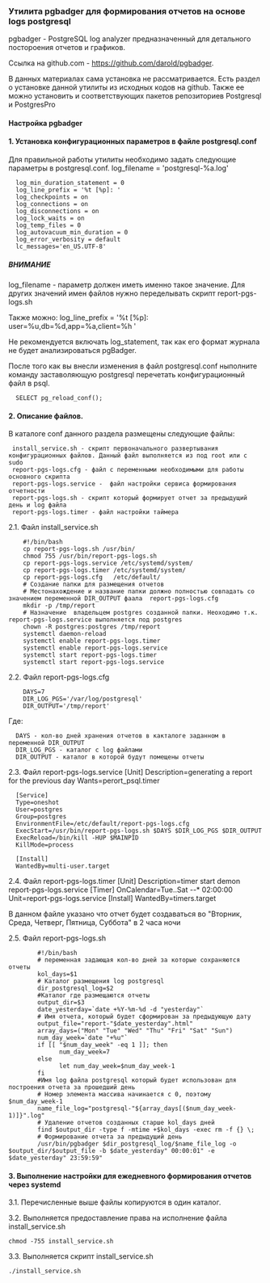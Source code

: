 ### Утилита pgbadger для формирования отчетов на основе logs postgresql

pgbadger - PostgreSQL log analyzer предназначенный для детального постороения отчетов и графиков.

Ссылка на github.com - https://github.com/darold/pgbadger.

В данных материалах сама установка не рассматривается. Есть раздел о установке данной утилиты из исходных кодов на github. Также ее можно установить и соответствующих пакетов репозиториев Postgresql и PostgresPro

#### Настройка pgbadger

#### 1. Установка конфигурационных параметров в файле postgresql.conf

Для правильной работы утилиты необходимо задать следующие параметры в postgresql.conf.
log_filename = 'postgresql-%a.log'


      log_min_duration_statement = 0
      log_line_prefix = '%t [%p]: ' 
      log_checkpoints = on
      log_connections = on
      log_disconnections = on
      log_lock_waits = on
      log_temp_files = 0
      log_autovacuum_min_duration = 0
      log_error_verbosity = default
      lc_messages='en_US.UTF-8'
      
##### ВНИМАНИЕ
log_filename - параметр должен иметь именно такое значение. Для других значений имен файлов нужно переделывать скрипт report-pgs-logs.sh

Также можно:
      log_line_prefix = '%t [%p]: user=%u,db=%d,app=%a,client=%h '
      
 Не рекомендуется включать log_statement, так как его формат журнала не будет анализироваться pgBadger.
 
 После того как вы внесли изменения в файл postgresql.conf ныполните команду заставоляющую postgresql перечетать конфигурационный файл в psql.
    
      SELECT pg_reload_conf();
      
 #### 2. Описание файлов.
 
 В каталоге conf данного раздела размещены следующие файлы:
 
     install_service.sh - скрипт первоначального развертывания конфигурационных файлов. Данный файл выполняется из под root или с sudo
     report-pgs-logs.cfg - файл с переменными необходимыми для работы основного скрипта
     report-pgs-logs.service -  файл настройки сервиса формирования отчетности
     report-pgs-logs.sh - скрипт который формирует отчет за предыдущий день и log файла
     report-pgs-logs.timer - файл настройки таймера

2.1. Файл install_service.sh

        #!/bin/bash
        cp report-pgs-logs.sh /usr/bin/
        chmod 755 /usr/bin/report-pgs-logs.sh
        cp report-pgs-logs.service /etc/systemd/system/
        cp report-pgs-logs.timer /etc/systemd/system/
        cp report-pgs-logs.cfg   /etc/default/
        # Создание папки для размещения отчетов
        # Местонахождение и название папки должно полностью совпадать со значением переменной DIR_OUTPUT фаала  report-pgs-logs.cfg
        mkdir -p /tmp/report
        # Назначение  владельцем postgres созданной папки. Неоходимо т.к.  report-pgs-logs.service выполняется под postgres
        chown -R postgres:postgres /tmp/report
        systemctl daemon-reload
        systemctl enable report-pgs-logs.timer
        systemctl enable report-pgs-logs.service
        systemctl start report-pgs-logs.timer
        systemctl start report-pgs-logs.service

2.2. Файл report-pgs-logs.cfg
        
        DAYS=7
        DIR_LOG_PGS='/var/log/postgresql'
        DIR_OUTPUT='/tmp/report'

Где:

      DAYS - кол-во дней хранения отчетов в какталоге заданном в переменной DIR_OUTPUT
      DIR_LOG_PGS - каталог с log файлами
      DIR_OUTPUT - каталог в которой будут помещены отчеты

2.3. Файл report-pgs-logs.service 
      [Unit]
      Description=generating a report for the previous day
      Wants=perort_psql.timer

      [Service]
      Type=oneshot
      User=postgres
      Group=postgres
      EnvironmentFile=/etc/default/report-pgs-logs.cfg
      ExecStart=/usr/bin/report-pgs-logs.sh $DAYS $DIR_LOG_PGS $DIR_OUTPUT
      ExecReload=/bin/kill -HUP $MAINPID
      KillMode=process

      [Install]
      WantedBy=multi-user.target
      
2.4. Файл report-pgs-logs.timer
      [Unit]
      Description=timer start demon report-pgs-logs.service
      [Timer]
      OnCalendar=Tue..Sat *-*-* 02:00:00
      Unit=report-pgs-logs.service
      [Install]
      WantedBy=timers.target

В данном файле указано что отчет будет создаваться во "Вторник, Среда, Четверг, Пятница, Суббота" в 2 часа ночи

2.5. Файл report-pgs-logs.sh

            #!/bin/bash
            # переменная задающая кол-во дней за которые сохраняются отчеты
            kol_days=$1
            # Каталог размещения log postgresql
            dir_postgresql_log=$2
            #Каталог где размещаются отчеты
            output_dir=$3
            date_yesterday=`date +%Y-%m-%d -d "yesterday"`
            # Имя отчета, который будет сформирован за предыдующую дату 
            output_file="report-"$date_yesterday".html"
            array_days=("Mon" "Tue" "Wed" "Thu" "Fri" "Sat" "Sun")
            num_day_week=`date "+%u"`
            if [[ "$num_day_week" -eq 1 ]]; then
                  num_day_week=7
            else
                  let num_day_week=$num_day_week-1
            fi
            #Имя log файла postgresql который будет использован для построения отчета за прошедший день
            # Номер элемента массива начинается с 0, поэтому $num_day_week-1
            name_file_log="postgresql-"${array_days[($num_day_week-1)]}".log"
            # Удаление отчетов созданных старше kol_days дней
            find $output_dir -type f -mtime +$kol_days -exec rm -f {} \;
            # Формирование отчета за предыдущий день
            /usr/bin/pgbadger $dir_postgresql_log/$name_file_log -o $output_dir/$output_file -b $date_yesterday" 00:00:01" -e $date_yesterday" 23:59:59"

#### 3. Выполнение настройки для ежедневного формирования отчетов через systemd
 3.1. Перечисленные выше файлы копируются в один каталог.
 
 3.2. Выполняется предоставление права на исполнение файла install_service.sh
 
    chmod -755 install_service.sh
    
 3.3. Выполняется скрипт  install_service.sh 
 
    ./install_service.sh 
   
 
 
 
      
